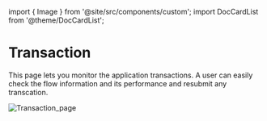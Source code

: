 import { Image } from '@site/src/components/custom';
import DocCardList from '@theme/DocCardList';

# Transaction

This page lets you monitor the application transactions.
A user can easily check the flow information and its performance and resubmit any transcation.


<Image src="/img/Monitoring/Transaction/transaction-page.png" alt="Transaction_page" />

<!-- <DocCardList /> -->
